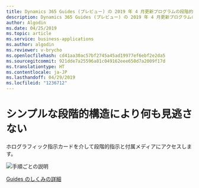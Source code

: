 ```yaml
---
title: Dynamics 365 Guides (プレビュー) の 2019 年 4 月更新プログラムの段階的指示カード機能
description: Dynamics 365 Guides (プレビュー) の 2019 年 4 月更新プログラムの段階的指示カード機能により、ユーザーは一連の指示に確実に従うようになり、指示の見逃しがなくなります。
author: Algodin
ms.date: 04/25/2019
ms.topic: article
ms.service: business-applications
ms.author: algodin
ms.reviewer: v-brycho
ms.openlocfilehash: cd41aa30ac57bf2745a45ad19977ef6ebf2e2da5
ms.sourcegitcommit: 921dde7a25596a81c049162eee650d7a2009f17d
ms.translationtype: HT
ms.contentlocale: ja-JP
ms.lasthandoff: 04/29/2019
ms.locfileid: "1236712"
---
```

# <a name="simple-step-by-step-structure-ensures-nothing-is-missed"></a>シンプルな段階的構造により何も見逃さない

ホログラフィック指示カードを介して段階的指示と付属メディアにアクセスします。

![手順ごとの説明](media/step-card.PNG "手順ごとの説明")

[Guides のしくみの詳細](https://docs.microsoft.com/dynamics365/mixed-reality/guides/authoring-overview)
